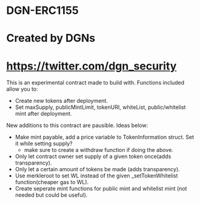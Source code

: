 # DGN-ERC1155
# Created by DGNs
# https://twitter.com/dgn_security

This is an experimental contract made to build with.
Functions included allow you to:
- Create new tokens after deployment.
- Set maxSupply, publicMintLimit, tokenURI, whiteList, public/whitelist mint after deployment.

New additions to this contract are pausible. Ideas below:
 - Make mint payable, add a price variable to TokenInformation struct. Set it while setting supply?
    - make sure to create a withdraw function if doing the above.
 - Only let contract owner set supply of a given token once(adds transparency).
 - Only let a certain amount of tokens be made (adds transparency).
 - Use merkleroot to set WL instead of the given _setTokenWhitelist function(cheaper gas to WL).
 - Create seperate mint functions for public mint and whitelist mint (not needed but could be useful).
